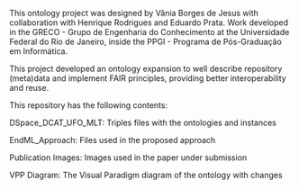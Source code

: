 This ontology project was designed by Vânia Borges de Jesus with collaboration with Henrique Rodrigues and Eduardo Prata. Work developed in the GRECO - Grupo de Engenharia do Conhecimento at the Universidade Federal do Rio de Janeiro, inside the PPGI - Programa de Pós-Graduação em Informática.

This project developed an ontology expansion to well describe repository (meta)data and implement FAIR principles, providing better interoperability and reuse.

This repository has the following contents:

DSpace_DCAT_UFO_MLT: Triples files with the ontologies and instances

EndML_Approach: Files used in the proposed approach

Publication Images: Images used in the paper under submission

VPP Diagram: The Visual Paradigm diagram of the ontology with changes

